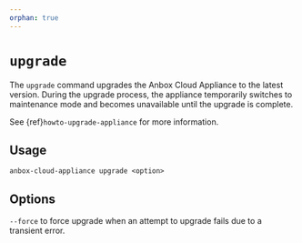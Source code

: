 ```yaml
---
orphan: true
---
```

# `upgrade`

The `upgrade` command upgrades the Anbox Cloud Appliance to the latest version. During the upgrade process, the appliance temporarily switches to maintenance mode and becomes unavailable until the upgrade is complete.

See {ref}`howto-upgrade-appliance` for more information.

## Usage

    anbox-cloud-appliance upgrade <option>

## Options

`--force` to force upgrade when an attempt to upgrade fails due to a transient error.
